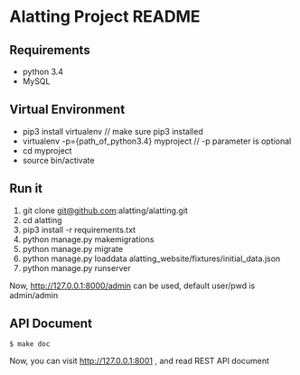# Alatting Project README

## Requirements

* python 3.4
* MySQL


## Virtual Environment

* pip3 install virtualenv                      // make sure pip3 installed 
* virtualenv -p={path_of_python3.4} myproject  // -p parameter is optional
* cd myproject
* source bin/activate

## Run it

1. git clone git@github.com:alatting/alatting.git
2. cd alatting
3. pip3 install -r requirements.txt
4. python manage.py makemigrations
5. python manage.py migrate
6. python manage.py loaddata alatting_website/fixtures/initial_data.json
7. python manage.py runserver

Now, http://127.0.0.1:8000/admin can be used, default user/pwd is admin/admin


## API Document

    $ make doc

Now, you can visit http://127.0.0.1:8001 , and read REST API document
